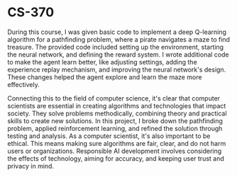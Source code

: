 # CS-370

During this course, I was given basic code to implement a deep Q-learning algorithm for a pathfinding problem, where a pirate navigates a maze to find treasure. The provided code included setting up the environment, starting the neural network, and defining the reward system. I wrote additional code to make the agent learn better, like adjusting settings, adding the experience replay mechanism, and improving the neural network's design. These changes helped the agent explore and learn the maze more effectively.

Connecting this to the field of computer science, it's clear that computer scientists are essential in creating algorithms and technologies that impact society. They solve problems methodically, combining theory and practical skills to create new solutions. In this project, I broke down the pathfinding problem, applied reinforcement learning, and refined the solution through testing and analysis. As a computer scientist, it's also important to be ethical. This means making sure algorithms are fair, clear, and do not harm users or organizations. Responsible AI development involves considering the effects of technology, aiming for accuracy, and keeping user trust and privacy in mind.






